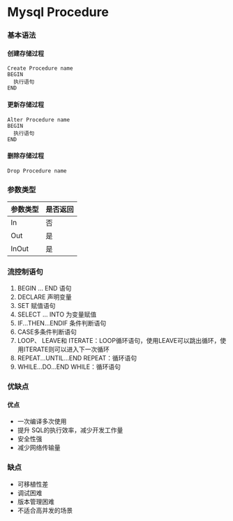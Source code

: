 # Mysql Procedure


### 基本语法
#### 创建存储过程
```
Create Procedure name
BEGIN
  执行语句
END
```
#### 更新存储过程
```
Alter Procedure name
BEGIN
  执行语句
END
```
#### 删除存储过程
```
Drop Procedure name
```
### 参数类型
| 参数类型  | 是否返回 |
|-------|------|
| In    | 否    |
| Out   | 是    |
| InOut | 是    |

### 流控制语句
1. BEGIN ... END 语句
2. DECLARE 声明变量
3. SET 赋值语句
4. SELECT ... INTO 为变量赋值 
5. IF...THEN...ENDIF 条件判断语句
6. CASE多条件判断语句
7. LOOP、 LEAVE和 ITERATE：LOOP循环语句，使用LEAVE可以跳出循环，使用ITERATE则可以进入下一次循环
8. REPEAT...UNTIL...END REPEAT：循环语句
9. WHILE...DO...END WHILE：循环语句
### 优缺点
#### 优点
* 一次编译多次使用
* 提升 SQL的执行效率，减少开发工作量
* 安全性强
* 减少网络传输量
### 缺点
* 可移植性差
* 调试困难
* 版本管理困难
* 不适合高并发的场景
